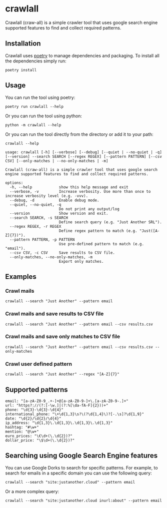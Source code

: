 # crawlall

Crawlall (craw-all) is a simple crawler tool that uses google search engine supported features to find and collect
required patterns.

## Installation

Crawlall uses [poetry](https://python-poetry.org/) to manage dependencies and packaging. To install all the dependencies
simply run:

``` shell
poetry install
```

## Usage

You can run the tool using poetry:

``` shell
poetry run crawlall --help
```

Or you can run the tool using python:

``` shell
python -m crawlall --help
```

Or you can run the tool directly from the directory or add it to your path:

``` shell
crawlall --help
```

```shell
usage: crawlall [-h] [--verbose] [--debug] [--quiet | --no-quiet | -q] [--version] --search SEARCH [--regex REGEX] [--pattern PATTERN] [--csv CSV] [--only-matches | --no-only-matches | -m]

Crawlall (craw-all) is a simple crawler tool that uses google search engine supported features to find and collect required patterns.

options:
  -h, --help            show this help message and exit
  --verbose, -v         Increase verbosity. Use more than once to increase verbosity level (e.g. -vvv).
  --debug, -d           Enable debug mode.
  --quiet, --no-quiet, -q
                        Do not print any output/log
  --version             Show version and exit.
  --search SEARCH, -s SEARCH
                        Define search query (e.g. "Just Another SRL").
  --regex REGEX, -r REGEX
                        Define regex pattern to match (e.g. "Just([A-Z]{7})").
  --pattern PATTERN, -p PATTERN
                        Use pre-defined pattern to match (e.g. "email").
  --csv CSV, -c CSV     Save results to CSV file.
  --only-matches, --no-only-matches, -m
                        Export only matches.
```

## Examples

### Crawl mails

``` shell
crawlall --search "Just Another" --pattern email
```

### Crawl mails and save results to CSV file

``` shell
crawlall --search "Just Another" --pattern email --csv results.csv
```

### Crawl mails and save only matches to CSV file

``` shell
crawlall --search "Just Another" --pattern email --csv results.csv --only-matches
```

### Crawl user defined pattern

``` shell
crawlall --search "Just Another" --regex "[A-Z]{7}"
```

## Supported patterns

```shell
email: "[a-zA-Z0-9_.+-]+@[a-zA-Z0-9-]+\.[a-zA-Z0-9-.]+"
url: "https?://(?:[-\w.]|(?:%[\da-fA-F]{2}))+"
phone: "\d{3}-\d{3}-\d{4}"
international_phone: "\+\d{1,3}\s?\(?\d{1,4}\)?[-.\s]?\d{1,9}"
date: "\d{2}/\d{2}/\d{4}"
ip_address: "\d{1,3}\.\d{1,3}\.\d{1,3}\.\d{1,3}"
hashtag: "#\w+"
mention: "@\w+"
euro_prices: "\€\d+(\.\d{2})?"
dollar_price: "\$\d+(\.\d{2})?"
```

## Searching using Google Search Engine features

You can use Google Dorks to search for specific patterns. For example, to search for emails in a specific domain you can
use the following query:

```shell
crawlall --search "site:justanother.cloud" --pattern email
```

Or a more complex query:

```shell
crawlall --search "site:justanother.cloud inurl:about" --pattern email
```
